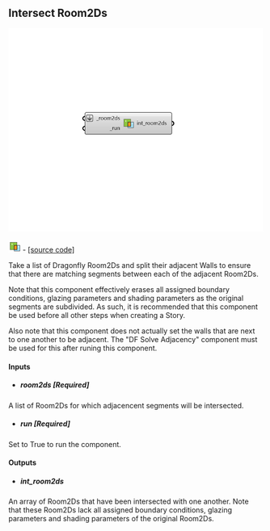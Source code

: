 ## Intersect Room2Ds

![](../../images/components/Intersect_Room2Ds.png)

![](../../images/icons/Intersect_Room2Ds.png) - [[source code]](https://github.com/ladybug-tools/dragonfly-grasshopper/blob/master/dragonfly_grasshopper/src//DF%20Intersect%20Room2Ds.py)


Take a list of Dragonfly Room2Ds and split their adjacent Walls to ensure that there are matching segments between each of the adjacent Room2Ds. 

Note that this component effectively erases all assigned boundary conditions, glazing parameters and shading parameters as the original segments are subdivided. As such, it is recommended that this component be used before all other steps when creating a Story. 

Also note that this component does not actually set the walls that are next to one another to be adjacent. The "DF Solve Adjacency" component must be used for this after runing this component. 



#### Inputs
* ##### room2ds [Required]
A list of Room2Ds for which adjacencent segments will be intersected. 
* ##### run [Required]
Set to True to run the component. 

#### Outputs
* ##### int_room2ds
An array of Room2Ds that have been intersected with one another. Note that these Room2Ds lack all assigned boundary conditions, glazing parameters and shading parameters of the original Room2Ds. 